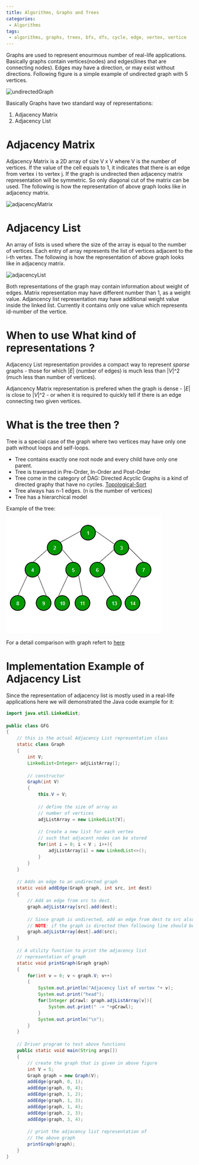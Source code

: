 ```yaml
---
title: Algorithms, Graphs and Trees
categories:
 - Algorithms
tags:
 - algorithms, graphs, trees, bfs, dfs, cycle, edge, vertex, vertice
---
```


Graphs are used to represent enourmous number of real-life applications. Basically graphs contain vertices(nodes) and edges(lines that are connecting nodes). Edges may have a direction, or may exist without directions. Following figure is a simple example of undirected graph with 5 vertices.

![undirectedGraph](/assets/images/graphs/undirectedExampleGraph.png)

Basically Graphs have two standard way of representations:
1. Adjacency Matrix
2. Adjacency List

# Adjacency Matrix

Adjacency Matrix is a 2D array of size V x V where V is the number of vertices. If the value of the cell equals to 1, it indicates that there is an edge from vertex i to vertex j. If the graph is undirected then adjacency matrix representation will be symmetric. So only diagonal cut of the matrix can be used. The following is how the representation of above graph looks like in adjacency matrix.

![adjacencyMatrix](/assets/images/graphs/adjacencyMatrix.png)

# Adjacency List

An array of lists is used where the size of the array is equal to the number of vertices. Each entry of array represents the list of vertices adjacent to the i-th vertex. The following is how the representation of above graph looks like in adjacency matrix.

![adjacencyList](/assets/images/graphs/adjacencyList.png)


Both representations of the graph may contain information about weight of edges. Matrix representation may have different number than 1, as a weight value. Adjancency list representation may have additional weight value inside the linked list. Currently it contains only one value which represents id-number of the vertice.

# When to use What kind of representations ?

Adjacency List representation provides a compact way to represent *sparse* graphs - those for which |*E*| (number of edges) is much less than |*V*|^2 (much less than number of vertices).

Adjancency Matrix representation is prefered when the graph is dense - |*E*| is close to |*V*|^2 - or when it is required to quickly tell if there is an edge connecting two given vertices.


# What is the tree then ?

Tree is a special case of the graph where two vertices may have only one path without loops and self-loops. 
- Tree contains exactly one root node and every child have only one parent. 
- Tree is traversed in Pre-Order, In-Order and Post-Order
- Tree come in the category of DAG: Directed Acyclic Graphs is a kind of directed graphy that have no cycles. [Topological-Sort](https://rusyasoft.github.io/algorithms/2018/08/29/graphs-TopologicalSort/)
- Tree always has n-1 edges. (n is the number of vertices)
- Tree has a hierarchical model

Example of the tree:

![exampleOfTree](/assets/images/graphs/binary-tree-to-DLL.png)

For a detail comparison with graph refert to [here](https://freefeast.info/difference-between/difference-between-trees-and-graphs-trees-vs-graphs/)

# Implementation Example of Adjacency List

Since the representation of adjacency list is mostly used in a real-life applications here we will demonstrated the Java code example for it:

```java
import java.util.LinkedList;

public class GFG
{
    // this is the actual Adjacency List representation class
    static class Graph
    {
        int V;
        LinkedList<Integer> adjListArray[];

        // constructor
        Graph(int V)
        {
            this.V = V;
              
            // define the size of array as
            // number of vertices
            adjListArray = new LinkedList[V];
            
            // Create a new list for each vertex
            // such that adjacent nodes can be stored
            for(int i = 0; i < V ; i++){
                adjListArray[i] = new LinkedList<>();
            }
        }
    }
 
    // Adds an edge to an undirected graph
    static void addEdge(Graph graph, int src, int dest) 
    { 
        // Add an edge from src to dest.  
        graph.adjListArray[src].add(dest); 
          
        // Since graph is undirected, add an edge from dest to src also
        // NOTE: if the graph is directed then following line should be removed
        graph.adjListArray[dest].add(src); 
    } 
       
    // A utility function to print the adjacency list  
    // representation of graph 
    static void printGraph(Graph graph) 
    {        
        for(int v = 0; v < graph.V; v++) 
        { 
            System.out.println("Adjacency list of vertex "+ v); 
            System.out.print("head"); 
            for(Integer pCrawl: graph.adjListArray[v]){ 
                System.out.print(" -> "+pCrawl); 
            } 
            System.out.println("\n"); 
        } 
    } 
       
    // Driver program to test above functions 
    public static void main(String args[]) 
    { 
        // create the graph that is given in above figure 
        int V = 5; 
        Graph graph = new Graph(V); 
        addEdge(graph, 0, 1); 
        addEdge(graph, 0, 4); 
        addEdge(graph, 1, 2); 
        addEdge(graph, 1, 3); 
        addEdge(graph, 1, 4); 
        addEdge(graph, 2, 3); 
        addEdge(graph, 3, 4); 
       
        // print the adjacency list representation of  
        // the above graph 
        printGraph(graph); 
    } 
} 
```
